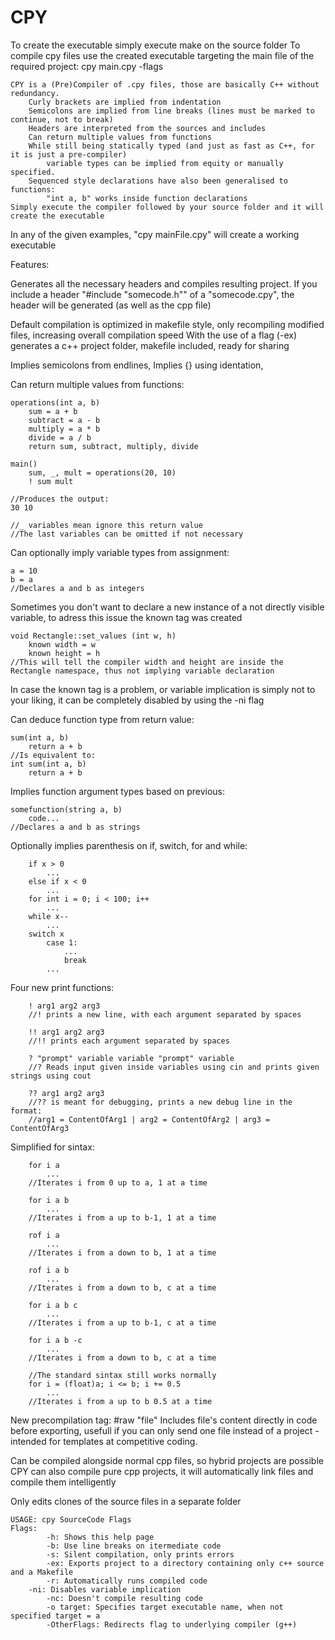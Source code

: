 # CPY
To create the executable simply execute make on the source folder
To compile cpy files use the created executable targeting the main file of the required project:
	cpy main.cpy -flags

```
CPY is a (Pre)Compiler of .cpy files, those are basically C++ without redundancy.
	Curly brackets are implied from indentation
	Semicolons are implied from line breaks (lines must be marked to continue, not to break)
	Headers are interpreted from the sources and includes
	Can return multiple values from functions
	While still being statically typed (and just as fast as C++, for it is just a pre-compiler)
		variable types can be implied from equity or manually specified.
	Sequenced style declarations have also been generalised to functions:
		"int a, b" works inside function declarations
Simply execute the compiler followed by your source folder and it will create the executable
```
In any of the given examples, "cpy mainFile.cpy" will create a working executable

Features:

Generates all the necessary headers and compiles resulting project. If you include a header "#include "somecode.h"" of a "somecode.cpy", the header will be generated (as well as the cpp file)

Default compilation is optimized in makefile style, only recompiling modified files, increasing overall compilation speed
With the use of a flag (-ex) generates a c++ project folder, makefile included, ready for sharing

Implies semicolons from endlines,
Implies {} using identation,

Can return multiple values from functions:
```
operations(int a, b)
	sum = a + b
	subtract = a - b
	multiply = a * b
	divide = a / b
	return sum, subtract, multiply, divide
	
main()
	sum, _, mult = operations(20, 10)
	! sum mult

//Produces the output:
30 10

//_ variables mean ignore this return value
//The last variables can be omitted if not necessary
```

Can optionally imply variable types from assignment:
```
a = 10
b = a
//Declares a and b as integers
```

Sometimes you don't want to declare a new instance of a not directly visible variable, to adress this issue the known tag was created
```
void Rectangle::set_values (int w, h)
	known width = w
	known height = h
//This will tell the compiler width and height are inside the Rectangle namespace, thus not implying variable declaration
```

In case the known tag is a problem, or variable implication is simply not to your liking, it can be completely disabled by using the -ni flag

Can deduce function type from return value:
```
sum(int a, b)
	return a + b
//Is equivalent to:
int sum(int a, b)
	return a + b
```

Implies function argument types based on previous:
```
somefunction(string a, b)
	code...
//Declares a and b as strings
```

Optionally implies parenthesis on if, switch, for and while:
```
	if x > 0
		...
	else if x < 0
		...
	for int i = 0; i < 100; i++
		...
	while x--
		...
	switch x
		case 1:
			...
			break
		...
```

Four new print functions:
```
	! arg1 arg2 arg3
	//! prints a new line, with each argument separated by spaces
	
	!! arg1 arg2 arg3
	//!! prints each argument separated by spaces
	
	? "prompt" variable variable "prompt" variable 
	//? Reads input given inside variables using cin and prints given strings using cout
	
	?? arg1 arg2 arg3
	//?? is meant for debugging, prints a new debug line in the format:
	//arg1 = ContentOfArg1 | arg2 = ContentOfArg2 | arg3 = ContentOfArg3
```

Simplified for sintax:
```
	for i a
		...
	//Iterates i from 0 up to a, 1 at a time
	
	for i a b
		...
	//Iterates i from a up to b-1, 1 at a time
	
	rof i a
		...
	//Iterates i from a down to b, 1 at a time
	
	rof i a b
		...
	//Iterates i from a down to b, c at a time
	
	for i a b c
		...
	//Iterates i from a up to b-1, c at a time
	
	for i a b -c
		...
	//Iterates i from a down to b, c at a time
	
	//The standard sintax still works normally
	for i = (float)a; i <= b; i += 0.5
		...
	//Iterates i from a up to b 0.5 at a time
```

New precompilation tag: #raw "file"
Includes file's content directly in code before exporting, usefull if you can only send one file instead of a project - intended for  templates at competitive coding.

Can be compiled alongside normal cpp files, so hybrid projects are possible <br />
CPY can also compile pure cpp projects, it will automatically link files and compile them intelligently

Only edits clones of the source files in a separate folder

```
USAGE: cpy SourceCode Flags
Flags:
        -h: Shows this help page
        -b: Use line breaks on itermediate code
        -s: Silent compilation, only prints errors
        -ex: Exports project to a directory containing only c++ source and a Makefile
        -r: Automatically runs compiled code
	-ni: Disables variable implication
        -nc: Doesn't compile resulting code
        -o target: Specifies target executable name, when not specified target = a
        -OtherFlags: Redirects flag to underlying compiler (g++)
```
